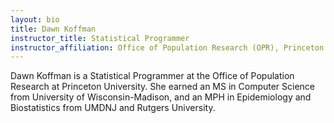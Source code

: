 ```yaml
---
layout: bio
title: Dawn Koffman
instructor_title: Statistical Programmer
instructor_affiliation: Office of Population Research (OPR), Princeton University
---
```


Dawn Koffman is a Statistical Programmer at the Office of Population Research at Princeton University. She earned an MS in Computer Science from University of Wisconsin-Madison, and an MPH in Epidemiology and Biostatistics from UMDNJ and Rutgers University.
